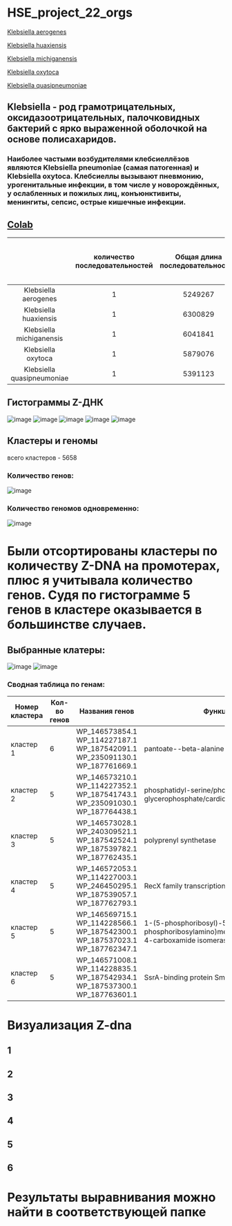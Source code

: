 # HSE_project_22_orgs
[Klebsiella aerogenes](https://eol.org/pages/47182399)

[Klebsiella huaxiensis](https://eol.org/pages/55561501)

[Klebsiella michiganensis](https://eol.org/pages/35826307)

[Klebsiella oxytoca](https://eol.org/pages/972784)

[Klebsiella quasipneumoniae](https://eol.org/pages/52135763)
## Klebsiella - род грамотрицательных, оксидазоотрицательных, палочковидных бактерий с ярко выраженной оболочкой на основе полисахаридов.
### Наиболее частыми возбудителями клебсиеллёзов являются Klebsiella pneumoniae (самая патогенная) и Klebsiella oxytoca. Клебсиеллы вызывают пневмонию, урогенитальные инфекции, в том числе у новорождённых, у ослабленных и пожилых лиц, конъюнктивиты, менингиты, сепсис, острые кишечные инфекции.
## [Colab](https://colab.research.google.com/drive/1vz3KBdpZRKGDJNS3i428M-5wsqcpijgT#scrollTo=pIZPt1ptkh5D)

|  | количество последовательностей| Общая длина последовательностей |Количество найденных участков Zh-score>500 | Общая длина | Процент покрытия экзонами | Количество генов | предсказанные Z-dna|
| :---: | :---: | :---: | :---: | :---: | :---: | :---: | :---: |
 |Klebsiella aerogenes | 1 | 5249267 | 39069 | 368700 | 90.1 | 5027 | 5183422|
 | Klebsiella huaxiensis | 1 | 6300829 |34483 | 329328 | 88.4 | 5837 | 6183608|
| Klebsiella michiganensis | 1 | 6041841 | 47242 | 449478 | 87.8 | 5614| 5935402|
 | Klebsiella oxytoca | 1 | 5879076 | 43148 | 409990 | 88.4| 5511 |5864574|
 | Klebsiella quasipneumoniae | 1 | 5391123 | 37260 | 352800 | 88.3 | 5166 |5242686|
## Гистограммы  Z-ДНК


![image](https://user-images.githubusercontent.com/61352475/173182533-dfcab788-ce6c-4d6b-b61c-fb7cc066a9c1.png)
![image](https://user-images.githubusercontent.com/61352475/173182541-a3cf0222-c77f-4989-a6bc-55b1124fc556.png)
![image](https://user-images.githubusercontent.com/61352475/173182550-08af196b-23fe-48ad-ab19-c7feffce2294.png)
![image](https://user-images.githubusercontent.com/61352475/173182555-48993480-ff7e-46e6-84c0-41e68acf129f.png)
![image](https://user-images.githubusercontent.com/61352475/173182570-6fb07a0b-e223-4705-b710-87abbf820e89.png)

## Кластеры и геномы
 всего кластеров - 5658
### Количество генов:
![image](https://user-images.githubusercontent.com/61352475/173546948-54224579-55ca-43bb-acb4-ca5c04eaf5b8.png)
### Количество геномов одновременно: 
![image](https://user-images.githubusercontent.com/61352475/173510106-c36d6abe-76af-4f11-bd1e-3ca41ae2b573.png)
# Были отсортированы кластеры по количеству Z-DNA на промотерах, плюс я учитывала количество генов. Судя по гистограмме 5 генов в кластере оказывается в большинстве случаев.
## Выбранные клатеры:
![image](https://user-images.githubusercontent.com/61352475/173821915-67ffd356-aab2-4280-b117-5a3a0dbb3aff.png)
![image](https://user-images.githubusercontent.com/61352475/173875536-13e6c1c7-5c0b-41ef-933b-1a14100f1870.png)

### Сводная таблица по генам:
| **Номер кластера** | **Кол-во генов** | **Названия генов** | **Функция генов** | **Z-ДНК и их расположение** | **Z-DNA score** | 
| ------------- | ------------- |--------------------| ---- | --- | ----- |
|  кластер 1| 6 | WP_146573854.1	WP_114227187.1	WP_187542091.1	WP_235091130.1	WP_187761669.1 | pantoate--beta-alanine ligase | 29 (5 в промоторе) | См. рис. 1 | 
| кластер 2| 5 | WP_146573210.1	WP_114227352.1	WP_187541743.1	WP_235091030.1	WP_187764438.1 | phosphatidyl-serine/phosphatidyl-glycerophosphate/cardiolipin synthase | 31 (5 в промоторе) | См. рис. 2 | 
| кластер 3| 5 | WP_146573028.1	WP_240309521.1	WP_187542524.1	WP_187539782.1	WP_187762435.1 | polyprenyl synthetase | 34 (5 в промоторе) | См. рис. 3 |
| кластер 4| 5 | WP_146572053.1	WP_114227003.1	WP_246450295.1	WP_187539057.1	WP_187762793.1 | RecX family transcriptional regulator |  25 (5 в промоторе) | См. рис. 4 |
| кластер 5| 5 | WP_146569715.1	WP_114228566.1	WP_187542300.1	WP_187537023.1	WP_187762347.1 | 1-(5-phosphoribosyl)-5-[(5-phosphoribosylamino)methylideneamino]imidazole-4-carboxamide isomerase | 35 (5 в промоторе) | См. рис. 5 |
| кластер 6| 5 | WP_146571008.1	WP_114228835.1	WP_187542934.1	WP_187537300.1	WP_187763601.1 | SsrA-binding protein SmpB | 16 (5 в промоторе) | См. рис. 6 |
# Визуализация Z-dna
## 1

## 2

## 3

## 4

## 5

## 6
# Результаты выравнивания можно найти в соответствующей папке
